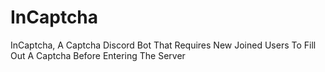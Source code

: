 # InCaptcha
InCaptcha, A Captcha Discord Bot That Requires New Joined Users To Fill Out A Captcha Before Entering The Server
